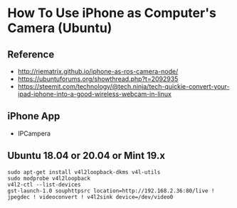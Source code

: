 # How To Use iPhone as Computer's Camera (Ubuntu)
 
## Reference
 * http://riematrix.github.io/iphone-as-ros-camera-node/
 * https://ubuntuforums.org/showthread.php?t=2092935
 * https://steemit.com/technology/@tech.ninja/tech-quickie-convert-your-ipad-iphone-into-a-good-wireless-webcam-in-linux

## iPhone App
 * IPCampera

## Ubuntu 18.04 or 20.04 or Mint 19.x
```
sudo apt-get install v4l2loopback-dkms v4l-utils
sudo modprobe v4l2loopback
v4l2-ctl --list-devices
gst-launch-1.0 souphttpsrc location=http://192.168.2.36:80/live ! jpegdec ! videoconvert ! v4l2sink device=/dev/video0
```
